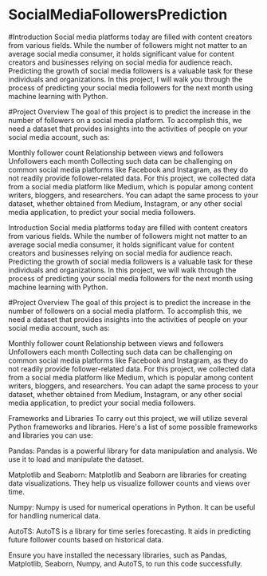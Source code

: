 # SocialMediaFollowersPrediction

#Introduction
Social media platforms today are filled with content creators from various fields. While the number of followers might not matter to an average social media consumer, it holds significant value for content creators and businesses relying on social media for audience reach. Predicting the growth of social media followers is a valuable task for these individuals and organizations. In this project, I will walk you through the process of predicting your social media followers for the next month using machine learning with Python.

#Project Overview
The goal of this project is to predict the increase in the number of followers on a social media platform. To accomplish this, we need a dataset that provides insights into the activities of people on your social media account, such as:

Monthly follower count
Relationship between views and followers
Unfollowers each month
Collecting such data can be challenging on common social media platforms like Facebook and Instagram, as they do not readily provide follower-related data. For this project, we collected data from a social media platform like Medium, which is popular among content writers, bloggers, and researchers. You can adapt the same process to your dataset, whether obtained from Medium, Instagram, or any other social media application, to predict your social media followers.

Introduction
Social media platforms today are filled with content creators from various fields. While the number of followers might not matter to an average social media consumer, it holds significant value for content creators and businesses relying on social media for audience reach. Predicting the growth of social media followers is a valuable task for these individuals and organizations. In this project, we will walk through the process of predicting your social media followers for the next month using machine learning with Python.

#Project Overview
The goal of this project is to predict the increase in the number of followers on a social media platform. To accomplish this, we need a dataset that provides insights into the activities of people on your social media account, such as:

Monthly follower count
Relationship between views and followers
Unfollowers each month
Collecting such data can be challenging on common social media platforms like Facebook and Instagram, as they do not readily provide follower-related data. For this project, we collected data from a social media platform like Medium, which is popular among content writers, bloggers, and researchers. You can adapt the same process to your dataset, whether obtained from Medium, Instagram, or any other social media application, to predict your social media followers.

Frameworks and Libraries
To carry out this project, we will utilize several Python frameworks and libraries. Here's a list of some possible frameworks and libraries you can use:

Pandas: Pandas is a powerful library for data manipulation and analysis. We use it to load and manipulate the dataset.

Matplotlib and Seaborn: Matplotlib and Seaborn are libraries for creating data visualizations. They help us visualize follower counts and views over time.

Numpy: Numpy is used for numerical operations in Python. It can be useful for handling numerical data.

AutoTS: AutoTS is a library for time series forecasting. It aids in predicting future follower counts based on historical data.

Ensure you have installed the necessary libraries, such as Pandas, Matplotlib, Seaborn, Numpy, and AutoTS, to run this code successfully.

